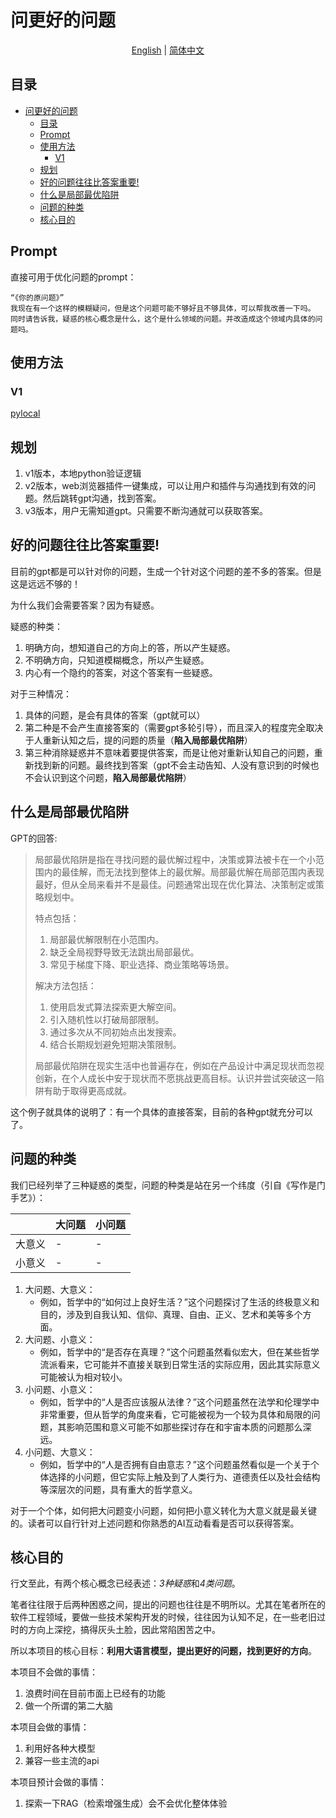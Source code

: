 # 问更好的问题

<p align="center">
  <a href="/README.md">English</a> |
  <a href="/doc/README-zh.md">简体中文</a>
</p>

## 目录

- [问更好的问题](#问更好的问题)
  - [目录](#目录)
  - [Prompt](#prompt)
  - [使用方法](#使用方法)
    - [V1](#v1)
  - [规划](#规划)
  - [好的问题往往比答案重要!](#好的问题往往比答案重要)
  - [什么是局部最优陷阱](#什么是局部最优陷阱)
  - [问题的种类](#问题的种类)
  - [核心目的](#核心目的)

## Prompt

直接可用于优化问题的prompt：
~~~
“《你的原问题》”
我现在有一个这样的模糊疑问，但是这个问题可能不够好且不够具体，可以帮我改善一下吗。
同时请告诉我，疑惑的核心概念是什么，这个是什么领域的问题。并改造成这个领域内具体的问题吗。
~~~

## 使用方法

### V1

[pylocal](/pylocal/README.md)

## 规划

1. v1版本，本地python验证逻辑
2. v2版本，web浏览器插件一键集成，可以让用户和插件与沟通找到有效的问题。然后跳转gpt沟通，找到答案。
3. v3版本，用户无需知道gpt。只需要不断沟通就可以获取答案。

## 好的问题往往比答案重要!

目前的gpt都是可以针对你的问题，生成一个针对这个问题的差不多的答案。但是这是远远不够的！

为什么我们会需要答案？因为有疑惑。

疑惑的种类：
1. 明确方向，想知道自己的方向上的答，所以产生疑惑。
2. 不明确方向，只知道模糊概念，所以产生疑惑。
3. 内心有一个隐约的答案，对这个答案有一些疑惑。

对于三种情况：
1. 具体的问题，是会有具体的答案（gpt就可以）
2. 第二种是不会产生直接答案的（需要gpt多轮引导），而且深入的程度完全取决于人重新认知之后，提的问题的质量（**陷入局部最优陷阱**）
3. 第三种消除疑惑并不意味着要提供答案，而是让他对重新认知自己的问题，重新找到新的问题。最终找到答案（gpt不会主动告知、人没有意识到的时候也不会认识到这个问题，**陷入局部最优陷阱**）

## 什么是局部最优陷阱

GPT的回答:

> 局部最优陷阱是指在寻找问题的最优解过程中，决策或算法被卡在一个小范围内的最佳解，而无法找到整体上的最优解。局部最优解在局部范围内表现最好，但从全局来看并不是最佳。问题通常出现在优化算法、决策制定或策略规划中。
> 
> 特点包括：
> 1. 局部最优解限制在小范围内。
> 2. 缺乏全局视野导致无法跳出局部最优。
> 3. 常见于梯度下降、职业选择、商业策略等场景。
> 
> 解决方法包括：
> 1. 使用启发式算法探索更大解空间。
> 2. 引入随机性以打破局部限制。
> 3. 通过多次从不同初始点出发搜索。
> 4. 结合长期规划避免短期决策限制。
> 
> 局部最优陷阱在现实生活中也普遍存在，例如在产品设计中满足现状而忽视创新，在个人成长中安于现状而不愿挑战更高目标。认识并尝试突破这一陷阱有助于取得更高成就。

这个例子就具体的说明了：有一个具体的直接答案，目前的各种gpt就充分可以了。

## 问题的种类

我们已经列举了三种疑惑的类型，问题的种类是站在另一个纬度（引自《写作是门手艺》）：

| | 大问题 | 小问题 |
|---|---|---|
| 大意义 | - | - |
| 小意义 | - | - |

1. 大问题、大意义：
   - 例如，哲学中的“如何过上良好生活？”这个问题探讨了生活的终极意义和目的，涉及到自我认知、信仰、真理、自由、正义、艺术和美等多个方面。
2. 大问题、小意义：
   - 例如，哲学中的“是否存在真理？”这个问题虽然看似宏大，但在某些哲学流派看来，它可能并不直接关联到日常生活的实际应用，因此其实际意义可能被认为相对较小。
3. 小问题、小意义：
   - 例如，哲学中的“人是否应该服从法律？”这个问题虽然在法学和伦理学中非常重要，但从哲学的角度来看，它可能被视为一个较为具体和局限的问题，其影响范围和意义可能不如那些探讨存在和宇宙本质的问题那么深远。
4. 小问题、大意义：
   - 例如，哲学中的“人是否拥有自由意志？”这个问题虽然看似是一个关于个体选择的小问题，但它实际上触及到了人类行为、道德责任以及社会结构等深层次的问题，具有重大的哲学意义。

对于一个个体，如何把大问题变小问题，如何把小意义转化为大意义就是最关键的。读者可以自行针对上述问题和你熟悉的AI互动看看是否可以获得答案。

## 核心目的

行文至此，有两个核心概念已经表述：*3种疑惑*和*4类问题*。

笔者往往限于后两种困惑之间，提出的问题也往往是不明所以。尤其在笔者所在的软件工程领域，要做一些技术架构开发的时候，往往因为认知不足，在一些老旧过时的方向上深挖，搞得灰头土脸，因此常陷困苦之中。

所以本项目的核心目标：**利用大语言模型，提出更好的问题，找到更好的方向**。

本项目不会做的事情：
1. 浪费时间在目前市面上已经有的功能
2. 做一个所谓的第二大脑

本项目会做的事情：
1. 利用好各种大模型
2. 兼容一些主流的api

本项目预计会做的事情：
1. 探索一下RAG（检索增强生成）会不会优化整体体验
